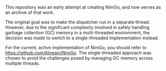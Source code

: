 This repository was an early attempt at creating NimGo, and now serves as an archive of that work.

The original goal was to make the dispatcher run in a separate thread. However, due to the significant complexity involved in safely handling garbage collection (GC) memory in a multi-threaded environment, the decision was made to switch to a single-threaded implementation instead.

For the current, active implementation of NimGo, you should refer to https://github.com/Alogani/NimGo. The single-threaded approach was chosen to avoid the challenges posed by managing GC memory across multiple threads.
